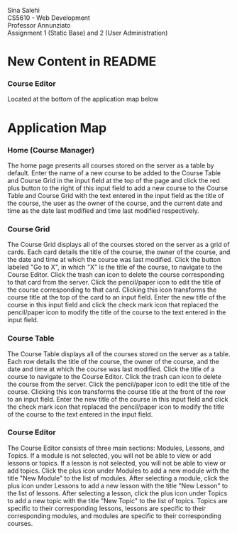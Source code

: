 Sina Salehi</br>
CS5610 - Web Development</br>
Professor Annunziato</br>
Assignment 1 (Static Base) and 2 (User Administration)

<h1>New Content in README</h1>

<h3>Course Editor</h3>

Located at the bottom of the application map below

<h1>Application Map</h1>

<h3>Home (Course Manager)</h3>

The home page presents all courses stored on the server as a table by default.
Enter the name of a new course to be added to the Course Table and Course Grid
in the input field at the top of the page and click the red plus button to the
right of this input field to add a new course to the Course Table and Course
Grid with the text entered in the input field as the title of the course, the user
as the owner of the course, and the current date and time as the date last modified
and time last modified respectively.

<h3>Course Grid</h3>

The Course Grid displays all of the courses stored on the server as a grid of
cards.  Each card details the title of the course, the owner of the course, and the
date and time at which the course was last modified.  Click the button labeled "Go
to X", in which "X" is the title of the course, to navigate to the Course Editor.
Click the trash can icon to delete the course corresponding to that card from the
server.  Click the pencil/paper icon to edit the title of the course corresponding
to that card.  Clicking this icon transforms the course title at the top of the card
to an input field.  Enter the new title of the course in this input field and click
the check mark icon that replaced the pencil/paper icon to modify the title of the
course to the text entered in the input field.

<h3>Course Table</h3>

The Course Table displays all of the courses stored on the server as a table.
Each row details the title of the course, the owner of the course, and the
date and time at which the course was last modified.  Click the title of a course
to navigate to the Course Editor.  Click the trash can icon to delete the course
from the server.  Click the pencil/paper icon to edit the title of the course.
Clicking this icon transforms the course title at the front of the row
to an input field.  Enter the new title of the course in this input field and click
the check mark icon that replaced the pencil/paper icon to modify the title of the
course to the text entered in the input field.

<h3>Course Editor</h3>

The Course Editor consists of three main sections: Modules, Lessons, and Topics.
If a module is not selected, you will not be able to view or add lessons or topics.
If a lesson is not selected, you will not be able to view or add topics.
Click the plus icon under Modules to add a new module with the title "New Module"
to the list of modules.  After selecting a module, click the plus icon under Lessons
to add a new lesson with the title "New Lesson" to the list of lessons.  After selecting
a lesson, click the plus icon under Topics to add a new topic with the title "New
Topic" to the list of topics.  Topics are specific to their corresponding lessons,
lessons are specific to their corresponding modules, and modules are specific to their
corresponding courses.